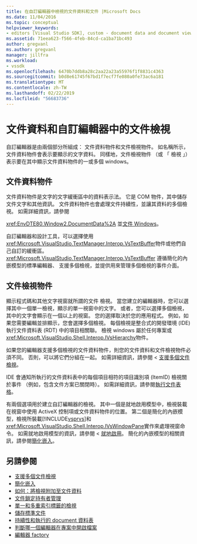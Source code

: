 ```yaml
---
title: 在自訂編輯器中檢視的文件資料和文件 |Microsoft Docs
ms.date: 11/04/2016
ms.topic: conceptual
helpviewer_keywords:
- editors [Visual Studio SDK], custom - document data and document view
ms.assetid: 71eea623-f566-4feb-84cd-ca1ba71bc493
author: gregvanl
ms.author: gregvanl
manager: jillfra
ms.workload:
- vssdk
ms.openlocfilehash: 6470b7ddb8a28c2aa22a23a55976f1f8831c4363
ms.sourcegitcommit: b0d8e61745f67bd1f7ecf7fe080a0fe73ac6a181
ms.translationtype: MT
ms.contentlocale: zh-TW
ms.lasthandoff: 02/22/2019
ms.locfileid: "56683736"
---
```

# <a name="document-data-and-document-view-in-custom-editors"></a>文件資料和自訂編輯器中的文件檢視
自訂編輯器是由兩個部分所組成： 文件資料物件和文件檢視物件。 如名稱所示，文件資料物件會表示要顯示的文字資料。 同樣地，文件檢視物件 （或 「 檢視 」） 表示要在其中顯示文件資料物件的一或多個 windows。

## <a name="document-data-object"></a>文件資料物件
 文件資料物件是文字的文字緩衝區中的資料表示法。 它是 COM 物件，其中儲存文件文字和其他資訊。 文件資料物件也會處理文件持續性，並讓其資料的多個檢視。 如需詳細資訊，請參閱

 <xref:EnvDTE80.Window2.DocumentData%2A> 並[文件 Windows](../extensibility/internals/document-windows.md)。

 自訂編輯器和設計工具，可以選擇使用<xref:Microsoft.VisualStudio.TextManager.Interop.VsTextBuffer>物件或他們自己自訂的緩衝區。 <xref:Microsoft.VisualStudio.TextManager.Interop.VsTextBuffer> 遵循簡化的內嵌模型的標準編輯器、 支援多個檢視，並提供用來管理多個檢視的事件介面。

## <a name="document-view-object"></a>文件檢視物件
 顯示程式碼和其他文字視窗就所謂的文件 檢視。 當您建立的編輯器時，您可以選擇其中一個單一檢視，顯示的單一視窗中的文字。 或者，您可以選擇多個檢視，其中的文字會顯示在一個以上的視窗。 您的選擇取決於您的應用程式。 例如，如果您需要編輯並排顯示，您會選擇多個檢視。 每個檢視是整合式的開發環境 (IDE) 執行文件資料表 (RDT) 中的項目相關聯。 檢視 windows 屬於任何專案或<xref:Microsoft.VisualStudio.Shell.Interop.IVsHierarchy>物件。

 如果您的編輯器支援多個檢視的文件資料物件，則您的文件資料和文件檢視物件必須不同。 否則，可以將它們分組在一起。 如需詳細資訊，請參閱 <<c0> [ 支援多個文件檢視](../extensibility/supporting-multiple-document-views.md)。

 IDE 會通知所執行的文件資料表中的每個項目相符的項目識別項 (ItemID) 檢視關於事件 （例如，包含文件方案已關閉時）。 如需詳細資訊，請參閱[執行文件表格](../extensibility/internals/running-document-table.md)。

 有兩個選項用於建立自訂編輯器的檢視。 其中一個是就地啟用模型中，檢視裝載在視窗中使用 ActiveX 控制項或文件資料物件的位置。 第二個是簡化的內嵌模型，檢視所裝載[!INCLUDE[vsprvs](../code-quality/includes/vsprvs_md.md)]和<xref:Microsoft.VisualStudio.Shell.Interop.IVsWindowPane>實作來處理視窗命令。 如需就地啟用模型的資訊，請參閱 <<c0> [ 就地啟用](../extensibility/in-place-activation.md)。 簡化的內嵌模型的相關資訊，請參閱[簡化嵌入](../extensibility/simplified-embedding.md)。

## <a name="see-also"></a>另請參閱
- [支援多個文件檢視](../extensibility/supporting-multiple-document-views.md)
- [簡化嵌入](../extensibility/simplified-embedding.md)
- [如何：將檢視附加至文件資料](../extensibility/how-to-attach-views-to-document-data.md)
- [文件鎖定持有者管理](../extensibility/document-lock-holder-management.md)
- [單一和多重索引標籤的檢視](../extensibility/single-and-multi-tab-views.md)
- [儲存標準文件](../extensibility/internals/saving-a-standard-document.md)
- [持續性和執行的 document 資料表](../extensibility/internals/persistence-and-the-running-document-table.md)
- [判斷哪一個編輯器在專案中開啟檔案](../extensibility/internals/determining-which-editor-opens-a-file-in-a-project.md)
- [編輯器 factory](../extensibility/editor-factories.md)